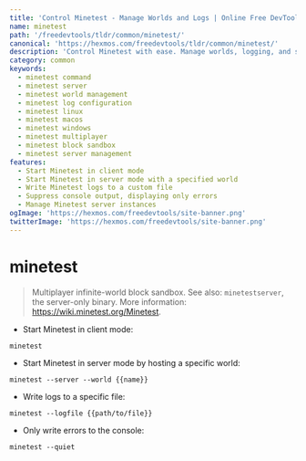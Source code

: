 ```yaml
---
title: 'Control Minetest - Manage Worlds and Logs | Online Free DevTools by Hexmos'
name: minetest
path: '/freedevtools/tldr/common/minetest/'
canonical: 'https://hexmos.com/freedevtools/tldr/common/minetest/'
description: 'Control Minetest with ease. Manage worlds, logging, and server settings using simple command-line options. Free online tool, no registration required.'
category: common
keywords:
  - minetest command
  - minetest server
  - minetest world management
  - minetest log configuration
  - minetest linux
  - minetest macos
  - minetest windows
  - minetest multiplayer
  - minetest block sandbox
  - minetest server management
features:
  - Start Minetest in client mode
  - Start Minetest in server mode with a specified world
  - Write Minetest logs to a custom file
  - Suppress console output, displaying only errors
  - Manage Minetest server instances
ogImage: 'https://hexmos.com/freedevtools/site-banner.png'
twitterImage: 'https://hexmos.com/freedevtools/site-banner.png'
---
```


# minetest

> Multiplayer infinite-world block sandbox.
> See also: `minetestserver`, the server-only binary.
> More information: <https://wiki.minetest.org/Minetest>.

- Start Minetest in client mode:

`minetest`

- Start Minetest in server mode by hosting a specific world:

`minetest --server --world {{name}}`

- Write logs to a specific file:

`minetest --logfile {{path/to/file}}`

- Only write errors to the console:

`minetest --quiet`
